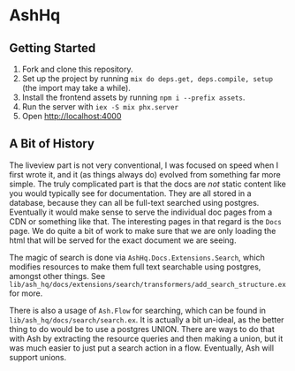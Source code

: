 # AshHq

## Getting Started

1. Fork and clone this repository.
2. Set up the project by running `mix do deps.get, deps.compile, setup` (the import may take a while).
3. Install the frontend assets by running `npm i --prefix assets`.
4. Run the server with `iex -S mix phx.server`
5. Open [http://localhost:4000](http://localhost:4000)

## A Bit of History

The liveview part is not very conventional, I was focused on speed when I first wrote it, and it (as things always do) evolved from something far more simple. The truly complicated part is that the docs are _not_ static content like you would typically see for documentation. They are all stored in a database, because they can all be full-text searched using postgres. Eventually it would make sense to serve the individual doc pages from a CDN or something like that. The interesting pages in that regard is the `Docs` page. We do quite a bit of work to make sure that we are only loading the html that will be served for the exact document we are seeing.

The magic of search is done via `AshHq.Docs.Extensions.Search`, which modifies resources to make them full text searchable using postgres, amongst other things. See `lib/ash_hq/docs/extensions/search/transformers/add_search_structure.ex` for more.

There is also a usage of `Ash.Flow` for searching, which can be found in `lib/ash_hq/docs/search/search.ex`. It is actually a bit un-ideal, as the better thing to do would be to use a postgres UNION. There are ways to do that with Ash by extracting the resource queries and then making a union, but it was much easier to just put a search action in a flow. Eventually, Ash will support unions.
